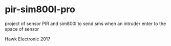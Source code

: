 # pir-sim800l-pro
project of sensor PIR and sim800l to send sms when an intruder enter to the space of sensor

Hawk Electronic 2017
